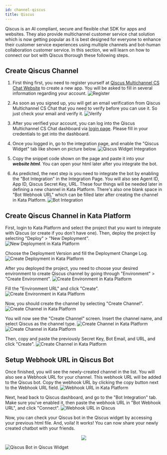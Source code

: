```yaml
---
id: channel-qiscus
title: Qiscus
---
```


Qiscus is an AI compliant, secure and flexible chat SDK for apps and websites. They also provide multichannel customer service chat solution which is now getting popular as it is best designed for everyone to enhance their customer service experiences using multiple channels and bot-human collaboration customer service. In this section, we will learn on how to connect our bot with Qiscus thorough these following steps.

## Create Qiscus Channel

1. First thing first, you need to register yourself at [Qiscus Multichannel CS Chat Website](https://multichannel.qiscus.com) to create a new app. You will be asked to fill in several information regarding your account.
![Register](./images/qiscus/sensor_register.jpg)

2. As soon as you signed up, you will get an email verification from Qiscus Multichannel CS Chat that you need to verify before you can use it. So just check your email and verify it.
![Verify](./images/qiscus/validate.png)

3. After you verified your account, you can log into the Qiscus Multichannel CS Chat dashboard via [login page](https://multichannel.qiscus.com). Please fill in your credentials to get into the dashboard.

4. Once you logged in, go to the integration page, and enable the "Qiscus Widget" tab like shown on picture below.
![Qiscus Widget Integration](./images/qiscus/red_qiscuswelcomepage.png)

5. Copy the snippet code shown on the page and paste it into your _**website html**_. You can open your html later after you integrate the bot.

6. As predicted, the next step is you need to integrate the bot by enabling the "Bot Integration" in the Integration Page. You will also see Agent ID, App ID, Qiscus Secret Key, URL. These four things will be needed later in defining a new channel in Kata Platform. There's also one blank space in "Bot Webhook URL" which can be filled later after creating the channel in Kata Platform.
![Bot Integration](./images/qiscus/sensor_botintegration.jpg)

## Create Qiscus Channel in Kata Platform

First, login to Kata Platform and select the project that you want to integrate with Qiscus (or create if you don't have one). Then, deploy the project by selecting "Deploy" > "New Deployment".
![New Deployment in Kata Platform](./images/qiscus/red_newdeployment.png)

Choose the Deployment Version and fill the Deployment Change Log.
![Create Deployment in Kata Platform](./images/qiscus/red_newdeployment3.jpg)

After you deployed the project, you need to choose your desired environment to create Qiscus channel by going through "Environment" > "Create Environment".
![Create Environment in Kata Platform](./images/qiscus/red_environmenttrue.png)

Fill the "Environment URL" and click "Create".
![Create Environment in Kata Platform](./images/qiscus/sensor_createenvironment.jpg)

Now, you should create the channel by selecting "Create Channel".
![Create Channel in Kata Platform](./images/qiscus/red_createchannel.jpg)

You will now see the "Create Channel" screen. Insert the channel name, and select Qiscus as the channel type.
![Create Channel in Kata Platform](./images/qiscus/red_createchannel2.png)
![Create Channel in Kata Platform](./images/qiscus/red_createchannel3.png)

Then, copy and paste the previously Secret Key, Bot Email, and URL, and click "Create".
![Create Channel in Kata Platform](./images/qiscus/red_createchannel4.png)

## Setup Webhook URL in Qiscus Bot

Once finished, you will see the newly-created channel in the list. You will also see a Webhook URL for your channel. This webhook URL will be added to the Qiscus bot. Copy the webhook URL by clicking the copy button next to the Webhook URL field.
![Webhook URL in Kata Platform](./images/qiscus/red_webhook.png)

Next, head back to Qiscus dashboard, and go to the "Bot Integration" tab. Make sure you've enabled it, then paste the webhook URL in "Bot Webhook URL", and click "Connect".
![Webhook URL in Qiscus](./images/qiscus/red_webhook2.png)

Now, you can check your Qiscus bot in the Qiscus widget by accessing your previous html file. And, voila! It works! You can now share your newly created chatbot with your friends.
<div style="text-align: center">
  <img src="./images/qiscus/result_deployed.png">
</div>

![Qiscus Bot in Qiscus Widget](./images/qiscus/result_deployed.png)
